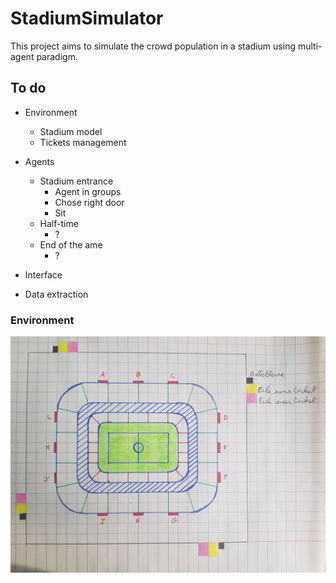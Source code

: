 # StadiumSimulator

This project aims to simulate the crowd population in a stadium using multi-agent paradigm.

## To do
- Environment
	- Stadium model
	- Tickets management

- Agents
	- Stadium entrance
		- Agent in groups
		- Chose right door
		- Sit
	- Half-time
		- ?
	- End of the ame
		- ?

- Interface
- Data extraction

### Environment

![Image description](Images/stadium.png)